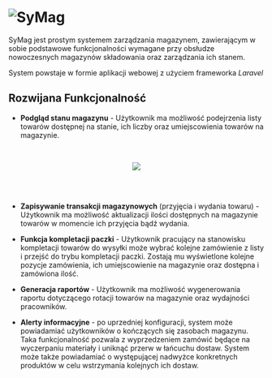# ![SyMag](https://image.ibb.co/enHDsq/SyMag.jpg)
SyMag jest prostym systemem zarządzania magazynem, zawierającym w sobie podstawowe funkcjonalności wymagane przy obsłudze nowoczesnych magazynów składowania oraz zarządzania ich stanem.

System powstaje w formie aplikacji webowej z użyciem frameworka _Laravel_

## Rozwijana Funkcjonalność
- __Podgląd stanu magazynu__ - Użytkownik ma możliwość podejrzenia listy towarów dostępnej na stanie, ich liczby oraz umiejscowienia towarów na magazynie.

</br>
<p align="center">
<img src="https://i.ibb.co/pw81H16/Zrzut-ekranu-z-2018-12-05-20-44-30.png">
</p>
</br></br>

- __Zapisywanie transakcji magazynowych__ (przyjęcia i wydania towaru) - Użytkownik ma możliwość aktualizacji ilości dostępnych na magazynie towarów w momencie ich przyjęcia bądź wydania.

- __Funkcja kompletacji paczki__ - Użytkownik pracujący na stanowisku kompletacji towarów do wysyłki może wybrać kolejne zamówienie z listy i przejść do trybu kompletacji paczki. Zostają mu wyświetlone kolejne pozycje zamówienia, ich umiejscowienie na magazynie oraz dostępna i zamówiona ilość.

- __Generacja raportów__ - Użytkownik ma możliwość wygenerowania raportu dotyczącego rotacji towarów na magazynie oraz wydajności pracowników.

- __Alerty informacyjne__ - po uprzedniej konfiguracji, system może powiadamiać użytkowników o kończących się zasobach magazynu. Taka funkcjonalność pozwala z wyprzedzeniem zamówić będące na wyczerpaniu materiały i uniknąć przerw w łańcuchu dostaw. System może także powiadamiać o występującej nadwyżce konkretnych produktów w celu wstrzymania kolejnych ich dostaw.
